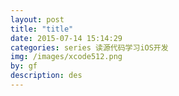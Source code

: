 ```yaml
---
layout: post
title: "title"
date: 2015-07-14 15:14:29
categories: series 读源代码学习iOS开发
img: /images/xcode512.png
by: gf
description: des
---
```


